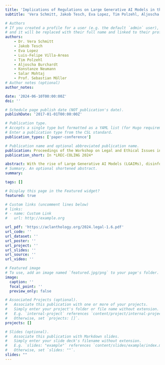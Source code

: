 ```yaml
---
title: 'Implications of Regulations on Large Generative AI Models in the Super-Election Year and the Impact on Disinformation'
subtitle: 'Vera Schmitt, Jakob Tesch, Eva Lopez, Tim Polzehl, Aljoscha Burchardt, Konstanze Neumann, Salar Mohtaj, Sebastian Möller - In Proceedings of the Workshop on Legal and Ethical Issues in Human Language Technologies'

# Authors
# If you created a profile for a user (e.g. the default `admin` user), write the username (folder name) here
# and it will be replaced with their full name and linked to their profile.
authors:
    - Dr. Vera Schmitt
    - Jakob Tesch
    - Eva Lopez
    - Luis-Felipe Villa-Areas
    - Tim Polzehl
    - Aljoscha Burchardt
    - Konstanze Neumann
    - Salar Mohtaj
    - Prof. Sebastian Möller
# Author notes (optional)
author_notes: 

date: '2024-06-10T00:00:00Z'
doi: ''

# Schedule page publish date (NOT publication's date).
publishDate: '2017-01-01T00:00:00Z'

# Publication type.
# Accepts a single type but formatted as a YAML list (for Hugo requirements).
# Enter a publication type from the CSL standard.
publication_types: ['paper-conference']

# Publication name and optional abbreviated publication name.
publication: Proceedings of the Workshop on Legal and Ethical Issues in Human Language Technologies
publication_short: In *LREC-COLING 2024*

abstract: With the rise of Large Generative AI Models (LGAIMs), disinformation online has become more concerning than ever before. Within the super-election year 2024, the influence of mis-and disinformation can severely influence public opinion. To combat the increasing amount of disinformation online, humans need to be supported by AI-based tools to increase the effectiveness of detecting false content. This paper examines the critical intersection of the AI Act with the deployment of LGAIMs for disinformation detection and the implications from research, deployer, and the user’s perspective. The utilization of LGAIMs for disinformation detection falls under the high-risk category defined in the AI Act, leading to several obligations that need to be followed after the enforcement of the AI Act. Among others, the obligations include risk management, transparency, and human oversight which pose the challenge of finding adequate technical interpretations. Furthermore, the paper articulates the necessity for clear guidelines and standards that enable the effective, ethical, and legally compliant use of AI. The paper contributes to the discourse on balancing technological advancement with ethical and legal imperatives, advocating for a collaborative approach to utilizing LGAIMs in safeguarding information integrity and fostering trust in digital ecosystems..
# Summary. An optional shortened abstract.
summary: 

tags: []

# Display this page in the Featured widget?
featured: true

# Custom links (uncomment lines below)
# links:
# - name: Custom Link
#   url: http://example.org

url_pdf: 'https://aclanthology.org/2024.legal-1.6.pdf'
url_code: ''
url_dataset: ''
url_poster: ''
url_project: ''
url_slides: ''
url_source: ''
url_video: ''

# Featured image
# To use, add an image named `featured.jpg/png` to your page's folder.
image:
  caption: ''
  focal_point: ''
  preview_only: false

# Associated Projects (optional).
#   Associate this publication with one or more of your projects.
#   Simply enter your project's folder or file name without extension.
#   E.g. `internal-project` references `content/project/internal-project/index.md`.
#   Otherwise, set `projects: []`.
projects: []

# Slides (optional).
#   Associate this publication with Markdown slides.
#   Simply enter your slide deck's filename without extension.
#   E.g. `slides: "example"` references `content/slides/example/index.md`.
#   Otherwise, set `slides: ""`.
slides: ""
---
```




